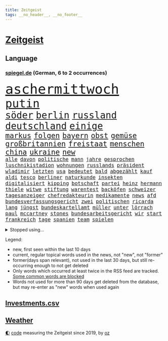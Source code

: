 ```yaml
---
title: Zeitgeist
tags: __no_header__, __no_footer__
---
```


# [Zeitgeist](https://oliz.io/zeitgeist/)

## Language

<h3><a href="https://www.spiegel.de" target="_blank">spiegel.de</a> (German, 6 to 2 occurrences)</h3>
<p style="font-family:monospace">
<span style="font-size:32pt"><a href="news_links.html#aschermittwoch" class="new">aschermittwoch</a></span>
<br>
<span style="font-size:27pt"><a href="news_links.html#putin" class="current">putin</a></span>
<br>
<span style="font-size:22pt"><a href="news_links.html#söder" class="current">söder</a></span>
<span style="font-size:22pt"><a href="news_links.html#berlin" class="current">berlin</a></span>
<span style="font-size:22pt"><a href="news_links.html#russland" class="current">russland</a></span>
<span style="font-size:22pt"><a href="news_links.html#deutschland" class="current">deutschland</a></span>
<span style="font-size:22pt"><a href="news_links.html#einige" class="current">einige</a></span>
<br>
<span style="font-size:17pt"><a href="news_links.html#markus" class="current">markus</a></span>
<span style="font-size:17pt"><a href="news_links.html#folgen" class="current">folgen</a></span>
<span style="font-size:17pt"><a href="news_links.html#bayern" class="current">bayern</a></span>
<span style="font-size:17pt"><a href="news_links.html#obst" class="current">obst</a></span>
<span style="font-size:17pt"><a href="news_links.html#gemüse" class="current">gemüse</a></span>
<span style="font-size:17pt"><a href="news_links.html#großbritannien" class="current">großbritannien</a></span>
<span style="font-size:17pt"><a href="news_links.html#freistaat" class="current">freistaat</a></span>
<span style="font-size:17pt"><a href="news_links.html#menschen" class="current">menschen</a></span>
<span style="font-size:17pt"><a href="news_links.html#china" class="current">china</a></span>
<span style="font-size:17pt"><a href="news_links.html#ukraine" class="current">ukraine</a></span>
<span style="font-size:17pt"><a href="news_links.html#new" class="current">new</a></span>
<br>
<span style="font-size:12pt"><a href="news_links.html#alle" class="current">alle</a></span>
<span style="font-size:12pt"><a href="news_links.html#davon" class="current">davon</a></span>
<span style="font-size:12pt"><a href="news_links.html#politische" class="current">politische</a></span>
<span style="font-size:12pt"><a href="news_links.html#mann" class="current">mann</a></span>
<span style="font-size:12pt"><a href="news_links.html#jahre" class="current">jahre</a></span>
<span style="font-size:12pt"><a href="news_links.html#gesprochen" class="current">gesprochen</a></span>
<span style="font-size:12pt"><a href="news_links.html#luschnikistadion" class="new">luschnikistadion</a></span>
<span style="font-size:12pt"><a href="news_links.html#wohnungen" class="current">wohnungen</a></span>
<span style="font-size:12pt"><a href="news_links.html#russlands" class="current">russlands</a></span>
<span style="font-size:12pt"><a href="news_links.html#präsident" class="current">präsident</a></span>
<span style="font-size:12pt"><a href="news_links.html#wladimir" class="current">wladimir</a></span>
<span style="font-size:12pt"><a href="news_links.html#letzten" class="current">letzten</a></span>
<span style="font-size:12pt"><a href="news_links.html#usa" class="current">usa</a></span>
<span style="font-size:12pt"><a href="news_links.html#bedeutet" class="current">bedeutet</a></span>
<span style="font-size:12pt"><a href="news_links.html#bald" class="current">bald</a></span>
<span style="font-size:12pt"><a href="news_links.html#abgezählt" class="new">abgezählt</a></span>
<span style="font-size:12pt"><a href="news_links.html#kauf" class="current">kauf</a></span>
<span style="font-size:12pt"><a href="news_links.html#aldi" class="new">aldi</a></span>
<span style="font-size:12pt"><a href="news_links.html#tesco" class="new">tesco</a></span>
<span style="font-size:12pt"><a href="news_links.html#berliner" class="current">berliner</a></span>
<span style="font-size:12pt"><a href="news_links.html#naturkunde" class="new">naturkunde</a></span>
<span style="font-size:12pt"><a href="news_links.html#insekten" class="current">insekten</a></span>
<span style="font-size:12pt"><a href="news_links.html#digitalisiert" class="new">digitalisiert</a></span>
<span style="font-size:12pt"><a href="news_links.html#kipping" class="new">kipping</a></span>
<span style="font-size:12pt"><a href="news_links.html#botschaft" class="current">botschaft</a></span>
<span style="font-size:12pt"><a href="news_links.html#partei" class="current">partei</a></span>
<span style="font-size:12pt"><a href="news_links.html#heinz" class="new">heinz</a></span>
<span style="font-size:12pt"><a href="news_links.html#hermann" class="current">hermann</a></span>
<span style="font-size:12pt"><a href="news_links.html#thiele" class="new">thiele</a></span>
<span style="font-size:12pt"><a href="news_links.html#witwe" class="current">witwe</a></span>
<span style="font-size:12pt"><a href="news_links.html#stiftung" class="current">stiftung</a></span>
<span style="font-size:12pt"><a href="news_links.html#warentest" class="current">warentest</a></span>
<span style="font-size:12pt"><a href="news_links.html#backöfen" class="new">backöfen</a></span>
<span style="font-size:12pt"><a href="news_links.html#schweizer" class="current">schweizer</a></span>
<span style="font-size:12pt"><a href="news_links.html#tagesanzeiger" class="new">tagesanzeiger</a></span>
<span style="font-size:12pt"><a href="news_links.html#chefredakteurin" class="current">chefredakteurin</a></span>
<span style="font-size:12pt"><a href="news_links.html#medikamente" class="current">medikamente</a></span>
<span style="font-size:12pt"><a href="news_links.html#news" class="current">news</a></span>
<span style="font-size:12pt"><a href="news_links.html#afd" class="current">afd</a></span>
<span style="font-size:12pt"><a href="news_links.html#bundesverfassungsgericht" class="current">bundesverfassungsgericht</a></span>
<span style="font-size:12pt"><a href="news_links.html#zwei" class="current">zwei</a></span>
<span style="font-size:12pt"><a href="news_links.html#politischen" class="current">politischen</a></span>
<span style="font-size:12pt"><a href="news_links.html#ricarda" class="current">ricarda</a></span>
<span style="font-size:12pt"><a href="news_links.html#lang" class="current">lang</a></span>
<span style="font-size:12pt"><a href="news_links.html#jüngst" class="current">jüngst</a></span>
<span style="font-size:12pt"><a href="news_links.html#bundeskartellamt" class="current">bundeskartellamt</a></span>
<span style="font-size:12pt"><a href="news_links.html#müller" class="current">müller</a></span>
<span style="font-size:12pt"><a href="news_links.html#unter" class="current">unter</a></span>
<span style="font-size:12pt"><a href="news_links.html#lörrach" class="new">lörrach</a></span>
<span style="font-size:12pt"><a href="news_links.html#paul" class="current">paul</a></span>
<span style="font-size:12pt"><a href="news_links.html#mccartney" class="current">mccartney</a></span>
<span style="font-size:12pt"><a href="news_links.html#stones" class="new">stones</a></span>
<span style="font-size:12pt"><a href="news_links.html#bundesarbeitsgericht" class="current">bundesarbeitsgericht</a></span>
<span style="font-size:12pt"><a href="news_links.html#wir" class="current">wir</a></span>
<span style="font-size:12pt"><a href="news_links.html#start" class="current">start</a></span>
<span style="font-size:12pt"><a href="news_links.html#frankreich" class="current">frankreich</a></span>
<span style="font-size:12pt"><a href="news_links.html#tage" class="current">tage</a></span>
<span style="font-size:12pt"><a href="news_links.html#spanien" class="current">spanien</a></span>
<span style="font-size:12pt"><a href="news_links.html#team" class="current">team</a></span>
<span style="font-size:12pt"><a href="news_links.html#spielen" class="current">spielen</a></span>
</p>
<details>
<summary>Stopped using...</summary>
<p class="former" style="font-size:12pt">
cristiano(854) geboten(854) ronaldo(854) strand(853) covid(852) erfahrung(852) innenminister(852) schwedische(852) verpflichtet(852) vorzeitig(852) coronawelle(851) erscheinen(851) jahrzehnte(851) liste(851) main(851) streiten(851) welchem(851) arbeitsplatz(850) ausnahmezustand(850) beispielen(850) besorgt(850) dauerhaft(850) geduld(850) hervor(850) kolumnist(850) niveau(850) vermehrt(850) zurzeit(850) gemeldet(849) mexiko(849) wichtiger(849) wünscht(849) ausbruch(848) evakuiert(848) kandidaten(848) lager(848) persönlich(848) saskia(848) scheinen(848) 2016(847) beobachten(847) entwickelt(847) gutachten(847) verteidigungsministerin(847) christopher(846) entdecken(846) hacker(846) solle(846) eindruck(845) gelernt(845) organisationen(845) rand(845) rat(845) rheinlandpfalz(845) schlechten(845) sicherheitsbehörden(845) streng(845) termin(845) weitergeht(845) erlitten(844) for(844) infektion(844) innenministerium(844) litauen(844) lobt(844) metern(844) selben(844) verbraucherschützer(844) wenden(844) zuge(844) bernd(843) höchststand(843) schlagzeilen(843) springt(843) verrät(843) anne(842) bekamen(842) respekt(842) schwangerschaft(842) see(842) verhängte(842) durchsuchungen(841) florian(841) kochen(841) möglichst(841) passen(841) rafael(841) rechtsextremen(841) spdpolitikerin(841) verunglückt(841) vieler(841) übergeben(841) ausschuss(840) entscheidend(840) gebraucht(840) höchste(840) natur(840) rainer(840) trafen(840) brite(839) gebrochen(839) richtige(839) senkt(839) impfstoff(838) rät(838) sowie(838) standen(838) außer(837) bestimmten(837) bundesstaat(837) inszeniert(837) kontakte(837) sendet(837) übernahme(837) deals(836) globale(836) leitet(836) milliarde(836) mode(836) usschauspielerin(836) verzichtet(836) dich(835) hölle(835) restaurant(835) 11(834) berühmte(833) flüchtlingen(833) sexuellen(833) berater(832) potsdam(832) reagierten(832) glücklich(831) william(831) exporte(830) le(830) rückzug(830) beiträge(829) garten(829) juristisch(829) trug(828) einschätzung(827) politikerin(827) einnahmen(826) deutsches(825) landesweit(825) bundesgesundheitsminister(824) letztes(824) rollt(824) unzufrieden(824) apps(823) leider(823) hohem(822) rasen(822) verzichten(822) bezeichnete(821) pfund(820) rang(820) unterschrieben(820) whatsapp(820) landet(819) rechtsstreit(819) stürzen(819) mitarbeiterin(818) halbe(817) schockiert(817) freiwillig(816) schneider(816) teilt(816) abgeschlossen(812) aufgabe(810) app(806) hype(804) annäherung(801) tuchel(799) ausgaben(797) weitreichende(793) rache(791) rakete(790) last(785) mehren(783) cdu/csu(780) bösen(777) berichtete(759) variante(755) lieferketten(754) räumte(744) nachbarland(734) estland(725) demnächst(711) unzureichend(706) gregor(686) strecken(680) long(674) abgestürzt(672) fußballstar(647) japanischen(632) lediglich(630) drohende(608) fossile(608) benzinpreise(602) lee(593) sammelt(592) kümmern(588) kündigten(585) 9(577) seele(568) ermordung(558) flut(557) staatskonzern(539) 20000(537) günstiges(530) geleistet(526) anlage(522) king(521) zurückziehen(521) ussoldaten(518) world(516) teure(515) erreichte(504) tiger(504) anton(496) radikalen(494) demo(490) finanzhilfen(489) kurze(489) betreten(486) kunstwerke(486) ice(485) hofreiter(481) beider(480) gazprom(480) wichtiges(480) erdgas(479) berufen(477) erwärmung(474) morde(472) spürbar(471) gaslieferungen(470) feiertag(465) unbekannter(464) 41(459) benutzt(459) matteo(456) methode(452) generationen(451) mehrmals(450) wärme(446) gerne(444) vorgesehen(444) vorbereitungen(443) laura(439) winfried(437) decken(436) extremer(435) quält(435) akw(434) seltene(432) wirtschaftlich(432) einfacher(428) sank(424) omikron(420) öffentlichrechtlichen(418) pink(417) schütze(417) rätselhafter(414) chris(413) riskiert(411) ebay(410) hochzeit(406) nadal(403) lambrecht(398) passierte(398) vettel(391) australier(390) match(390) mild(385) wandern(385) geschenk(381) schwieriger(381) spaltung(379) teilten(378) damalige(377) teppich(376) wahlrechtsreform(375) helikopter(371) emotionalen(370) 1972(369) sofortige(369) frankfurts(367) dortmunder(365) konsequent(364) iga(361) świątek(361) schnellste(360) usbundesstaaten(359) fähigkeiten(355) designer(354) oppositionellen(351) motiven(345) mohammed(344) fortsetzen(339) abtreibungen(338) abbau(337) verschwörung(335) anlässlich(333) nebenbei(332) profitierte(332) drohten(330) energiepreisen(329) maskendeals(329) fritz(326) zeitenwende(325) obergrenze(323) kasse(319) saporischschja(319) koch(317) lindners(317) unfällen(316) sexualisierte(315) raser(314) coronalockdowns(310) besatzer(309) mysteriöse(308) nationalelf(308) starkes(308) wiedervereinigung(307) zuflucht(305) sizilien(303) motto(302) weichen(299) ausschließlich(298) völkermord(298) beck(294) durchsuchen(292) gesenkt(292) gewaltverbrechen(291) anschuldigungen(287) pelosi(287) updates(287) diplomat(286) morden(286) brasilianische(285) interessant(285) spritzen(285) generalstaatsanwaltschaft(281) lngterminals(281) iaea(277) recherchen(276) usschauspieler(275) ausfuhren(274) schlamm(274) verstehe(274) gefangenenaustausch(273) unterlag(270) entschuldigte(269) gefällt(269) exregierungschef(266) einstecken(265) unterliegt(265) sylt(263) weltverband(262) vereidigt(260) fdppolitikerin(259) herrscher(259) steuerhinterziehung(258) andy(257) grünenpolitikerin(256) objekte(255) beerdigung(254) gelobt(254) heimspiel(254) kommissarin(254) lngterminal(253) zunahme(252) elisabeth(250) einhalten(249) titelverteidiger(248) tauscht(247) anzeige(245) kaffee(244) tiefer(244) verfassungsbeschwerde(243) dividende(242) exmann(240) offensichtlich(240) streichung(240) trümmer(239) identifizieren(238) galten(237) iris(237) berüchtigten(236) irgendwann(236) lachen(235) verdiente(235) attestiert(234) attraktiver(233) bewiesen(233) geltenden(233) internationales(233) verbreitung(233) prompt(232) andrew(231) misshandelt(231) verunglückten(231) camper(230) paolo(230) obendrein(228) wirtschaftslage(228) zuwanderung(228) sara(227) finde(226) vorstellung(226) millionenstrafe(225) übergewinnsteuer(225) standards(223) transportieren(223) schrumpfen(222) bewusstsein(221) terrormiliz(221) vertraulichen(220) endgültige(216) angehen(215) niedersachsens(215) körperliche(214) oldenburg(214) eigenheim(213) kronprinz(212) atomkraftwerken(211) atomkraftwerke(210) begegnen(210) oberstes(210) teuersten(210) fehlenden(208) na(207) lebensgefährte(205) partien(205) fasst(204) agierte(203) festgenommene(203) einschlag(202) horst(200) rechtliche(200) angehoben(199) expertinnen(199) tennisspielerinnen(199) denys(198) festkleben(198) juristisches(198) negative(198) nördlich(198) klimaschützer(196) repressionen(196) hollywoods(195) ältesten(195) überragte(194) fallzahlen(193) geräumt(193) somalia(189) verurteilen(189) überragende(189) erstaunliche(188) schied(188) mateusz(187) oberster(187) gründet(185) üppige(185) demonstrierenden(184) parteifreunde(184) garcia(183) notruf(183) summer(182) zweitgrößte(182) vertrauliche(181) geschwindigkeit(180) wärmepumpen(180) moderator(179) 14jährige(177) shitstorm(175) pleiten(173) plänen(173) dunkel(172) garantiert(172) rad(172) tücken(172) 1993(171) medizin(171) terminal(170) 05(169) kandidierte(169) einsätzen(166) heikle(165) alfons(164) diebstahl(164) elefanten(164) alex(163) schiefgehen(162) schuhbeck(162) wenigstens(161) abkehr(160) atomkraftwerk(160) gefährdung(160) lettland(160) ersteigert(159) schwachstellen(159) töne(159) französin(157) jahreswechsel(157) beschaffen(156) cumex(156) entstehen(156) umgebung(155) mogadischu(154) brentford(153) finnen(153) somalias(153) somalische(153) forschern(152) link(152) nachspiel(152) unionsfraktion(151) feierten(150) geschwindigkeitsbegrenzung(149) stromnetz(149) umweg(149) unbeantwortet(149) beseitigung(148) dunkle(148) heikler(148) umweltfreundlich(148) giovanni(147) havertz(147) geburtenrate(146) polizeichef(146) milliardengewinne(145) 2003(144) blockierten(144) kindergarten(144) remo(144) stemmen(144) harmonie(143) wohngeld(143) entkam(142) unterzahl(142) blumen(141) bürokratischen(141) master(141) wintershall(141) grundsatzrede(140) gesundheitszustand(139) umgekehrt(139) denis(138) diskutierten(138) köhler(138) beliefern(137) raf(137) schief(137) entschlossenheit(136) monika(136) spiegelrekonstruktion(136) stromsparen(136) tel(136) kleinste(135) schafften(135) 38jähriger(134) miese(134) einwanderung(133) pflichten(133) spendet(133) spiels(133) werkstatt(133) betrogen(132) arnold(131) königshaus(131) aufräumarbeiten(130) co₂ausstoß(129) memoiren(129) psychologin(129) blanchett(127) cate(127) euparlaments(127) halbzeit(127) kompliziert(127) krawalle(127) exoplaneten(126) moukoko(126) sterne(126) turnieren(126) youssoufa(126) aviv(125) außenseiter(124) erpresst(124) fertig(124) hauptdarstellerin(124) kristersson(124) morgengrauen(124) tshirt(124) arroganz(123) manches(123) tafel(123) arabischen(122) daniela(122) erzeugerpreise(122) geheimdokumente(122) pokern(122) schutzmacht(122) schäuble(121) sondertribunal(121) umfassend(121) gerecht(120) sportdirektor(120) habt(119) verfilmt(118) abgelegenen(117) gruppensieg(117) piqué(117) belege(116) future(116) peskow(116) weihnachten(116) herrschen(115) flüssigerdgas(114) jauch(114) kubikmeter(114) schiffsverkehr(114) trennte(114) spaltet(113) auszahlen(112) herren(112) kaltluft(112) masha(112) beitragen(111) kommando(111) abraham(110) austin(109) beschweren(109) festgehalten(109) labourpartei(109) meldungen(108) morawiecki(108) geiger(107) liebling(107) brutaler(106) gegenstände(106) rust(106) exnatogeneral(105) fdpfinanzminister(105) tatortvote(105) wegbaggern(105) anforderungen(104) doppelwumms(104) lehrkräftemangel(104) mitspielen(104) baustellen(103) verwandelte(103) britin(102) tagebau(102) videoanalyse(102) rechtsradikalen(101) unerträglich(101) begeisterte(100) chaotische(100) costa(100) hose(100) landesteilen(100) jeremy(99) planung(99) portion(98) vegetarisch(98) beruhigt(97) christiane(97) programme(97) steve(96) verzögert(96) gewehrt(94) silvester(94) tagebuch(94) absetzen(93) baukosten(93) hochwasser(93) interessanten(93) sprühen(93) verflüssigtes(93) filtern(92) genuss(92) aufgehängt(91) beantworten(91) dankesrede(91) eric(91) pyrotechnik(91) rücktrittsankündigung(91) usverteidigungsminister(91) wochenstart(91) zusammenstößen(91) digital(90) herausfinden(90) mittleren(90) sauerland(90) gestohlenen(89) interviewt(89) krimiserie(89) schneemangel(89) tansania(89) zentraler(89) eigenverantwortung(88) jean(88) chandi(87) familienalltag(87) gwyneth(87) ipads(87) mächte(87) nachsicht(87) paltrow(87) preet(87) 99(86) erforschung(86) flugzeugs(86) kilimandscharo(86) kreditvergabe(86) langjähriger(86) schmeißt(86) wechseljahren(86) 736(85) eingesetzten(85) einsteiger(85) garzweiler(85) haubitzen(85) heinrich(85) sieglosen(85) skisport(85) speziell(85) milliardenverlust(84) y(84) alshabaab(83) as(83) auffällig(83) aufgeschoben(83) blind(83) reichste(83) überlastung(83) berufstätig(82) darknet(82) mexikanischer(82) qualifiziert(82) ronja(82) rönne(82) serbischen(82) söldnertruppe(82) todeszahlen(82) widmen(82) anfragen(81) kompromissen(81) kremls(81) renner(81) südafrikas(81) 28jährige(80) abgewiesener(80) blockaden(80) düpiert(80) ernennung(80) hoffnungsschimmer(80) kaliforniens(80) macs(80) postete(80) schönheitswettbewerben(80) bedeckt(79) beratungen(79) csugeneralsekretär(79) erlebnisse(79) helme(79) huber(79) pharaos(79) rabbinerschule(79) rückwirkend(79) tutanchamun(79) berühmteste(78) entkommt(78) korrupt(78) lästert(78) ausgemacht(77) basf(77) bewerbermangel(77) taschenlampe(77) gehaltskürzung(76) greene(76) grundgesetz(76) japanisches(76) maren(76) marjorie(76) schaurig(76) steuerpflichtig(76) weltranglistenerste(76) drosseln(75) erfüllung(75) kaulitz(75) planten(75) privatpersonen(75) rennens(75) topform(75) ägyptische(75) dissidenten(74) männlicher(74) tabu(74) unesco(74) webseite(74) zew(74) abwenden(73) bitter(73) erpressergruppe(73) faesers(73) kasernen(73) koloniale(73) wahlkampfversprechen(73) ware(73) zewstudie(73) ampelpolitiker(72) eiskunstläuferin(72) intern(72) wachsenden(72) comedian(71) kaufpreis(71) meryl(71) streep(71) vorzeichen(71) weltkriegs(71) dea(70) entscheidendes(70) pasta(70) seehofer(70) spiegelbuch(70) zwergstaat(70) aktienrente(69) buffett(69) fulham(69) gegengewicht(69) technische(69) verkaufsverbot(69) verschicken(69) warren(69) brüsseler(68) haar(68) klimaaktivistinnen(68) krömer(68) prozesses(68) rhythmus(68) straßenblockaden(68) lockbit(67) mediathek(67) siemens(67) uralten(67) rich(66) schleppt(66) hiphopproduzent(65) nachziehen(65) rekordniveau(65) repräsentantenhaus(65) beweist(64) borkum(64) eberhard(64) polieren(64) servieren(64) spiegeluniversum(64) drahtzieher(63) eindrucksvoll(63) holmes(63) klimabewegung(63) scheidende(63) wolff(63) dreißig(62) empfehlenswert(62) puppe(62) slogans(62) 20jährigen(61) auftritten(61) einwechslung(61) paradox(61) repräsentantenhauses(61) rückstau(61) ärmerer(61) abgründe(60) generalinspekteur(60) iwf(60) jüngstes(60) petersburg(60) umstrittensten(60) verschanzt(60) ampelvorschlag(59) enthüllungen(59) fenster(59) helikopteraffäre(59) kostspieligen(59) tram(59) wohltätige(59) fußballstars(58) komplette(58) sangen(58) tessa(58) wundern(58) apokalypse(57) intimer(57) munter(57) natopartner(57) olena(57) satt(57) wintereinbruch(57) brugger(56) elternabend(56) maßlose(56) schlanker(56) spiegelfamiliennewsletter(56) versicherung(56) bagger(55) braunkohletagebau(55) coronahilfen(55) emails(55) stall(55) erheblichen(54) gelegenen(54) knotenpunkt(54) münzen(54) saudiarabische(54) suspendierten(54) zerreißt(54) carla(53) fabian(53) garage(53) palast(53) spiegelredakteure(53) wahlrecht(53) bierhoff(52) ärmsten(52) dnipro(51) dunkelheit(51) greenpeace(51) haiti(51) hängepartie(51) modernisieren(51) tatsächlichen(51) verarbeiten(51) 165(50) axl(50) escooter(50) mitchell(50) vulkan(50) dritter(49) flugabwehrsysteme(49) louis(49) plötzlichen(49) ruhiger(49) zahm(49) abfahrer(48) chez(48) duisburgessen(48) folgenden(48) forschungsteam(48) lustige(48) totale(48) altenheim(47) fortgeschrittene(47) kletterer(47) labbadia(47) regierungsgebäude(47) versagten(47) chinesischem(46) exportieren(46) personenschützer(46) ausgerückt(45) gasdeal(45) gelegenheit(45) lokomotiven(45) strukturelle(45) tauchte(45) antholz(44) elternteile(44) gepardpanzer(44) parkplätze(44) anzug(43) cook(43) erkennbar(43) informieren(43) interessenvertreter(43) lösegeld(43) pedro(43) toptalent(43) videoapp(43) kitzbühel(42) shampoo(42) stockt(42) unvergessen(42) vergab(42) ach(41) kapital(41) trotzt(41) choice(40) geräten(40) schnelleren(40) staatsdienst(40) vertraulicher(40) übereinstimmenden(40) aktionsplan(39) böllern(39) peruanische(39) randalierern(39) schlüssel(39) streifzug(39) tvproduzent(39) aufzubauen(38) dr(38) dre(38) voraussetzung(38) wohneigentum(38) geringe(37) kroatischen(37) luftabwehr(37) revier(37) wirtschaftsgeschichte(37) einbestellt(36) kredit(36) lubmin(36) permanente(36) schlagkraft(36) terrorverdächtige(36) 57jährige(35) boy(35) erniedrigt(35) europe(35) freundschaften(35) gebrochener(35) kriege(35) spanischer(35) baldiger(34) boluarte(34) böllerverbot(34) dina(34) fahrenden(34) gewölbe(34) luxusmarke(34) pumas(34) rabieh(34) abrechnungen(33) knall(33) promille(33) sprengsatz(33) unterschrift(33) chemotherapie(32) ludwigshafen(32) nachfahren(32) nepal(32) nsverbrecher(32) emissionshandel(31) erweisen(31) güter(31) inventur(31) konditionen(31) mächtig(31) naher(31) thailands(31) weltbühne(31) wohnblock(31) beschleunigen(30) fahrion(30) oppositionspolitiker(30) plätze(30) projekts(30) staatsgebiet(30) weiterbildung(30) afdfraktion(29) annika(29) anwesenheit(29) heimweh(29) hinrichtungen(29) innen(29) partnerschaften(29) pflegeheim(29) fächer(28) panzeri(28) passanten(28) puma(28) tanzlokal(28) verhältnismäßig(28) zurückgetretenen(28) arbeitsverbot(27) armeechef(27) kinderkriegen(27) todoliste(27) wdr(27) wildtiere(27) akute(26) gesundem(26) hagelte(26) juwelendiebstahl(26) marx(26) organisierten(26) philologenverband(26) theaters(26) ungeimpfte(26) blues(25) entspannen(25) guardian(25) nachrichtendienst(25) radio(25) unvorbereitete(25) verheerende(25) burgtheater(24) gefroren(24) liberal(24) podest(24) shows(24) träger(24) zugeben(24) ausfindig(23) bukarest(23) erstatten(23) jana(23) kriegsgefangenen(23) mitgliederzahl(23) protektionismus(23) revision(23) aufwind(22) bäumen(22) elektrizität(22) gescheiterte(22) verwandtschaft(22) yann(22) biolebensmitteln(21) schublade(21) strafrechtlich(21) studentinnen(21) weltlage(21) beigesetzt(20) beträgt(20) böller(20) dreifacher(20) fabrikate(20) kreist(20) mafia(20) nflplayoffs(20) untersagen(20) wucht(20) fanatische(19) grundlegend(19) radler(19) schichten(19) stellvertretender(19) zurückkaufen(19) abrutschen(18) enttäuschungen(18) geschlechtsneutrale(18) herausragenden(18) klimaschützerin(18) milchstraße(18) seelische(18) silvesterkrawallen(18) ampelpläne(17) anteilnahme(17) datenschutzverstößen(17) gottesdienst(17) schützenpanzer(17) usstadt(17) arbeitstag(16) aufseher(16) heilige(16) hochhaus(16) jachten(16) macher(16) mitfavorit(16) outfits(16) sonderzahlung(16) totes(16) widerlich(16) übertragbar(16) brust(15) geldanlage(15) gleichgewicht(15) hallo(15) schneepflug(15) airbnb(14) anfänger(14) beschissen(14) filmtipps(14) interviewte(14) legalen(14) rituale(14) silvestervideo(14) bescheiden(13) fotografieren(13) hektische(13) neujahrsbotschaft(13) urlaubsziele(13) verdächtigt(13) ansätze(12) besetzung(12) bundesverteidigungsministerin(12) gianluca(12) ina(12) juri(12) knorr(12) minderjährigen(12) peinliche(12) unglücklichen(12) vialli(12) auffallend(11) bewusster(11) genussvoll(11) geschult(11) lieferanten(11) mörderischer(11) zahlreicher(11)
</p>
</details>
<p>Legend:
<ul>
<li><span class="new">new</span>, first seen within the last 10 days</li>
<li><span class="current">current</span>, regular topical words used in the news, not "new", not "former"</li>
<li><span class="former">former(days span relevant)</span>, not used in the last 30 days, but still re-occurring enough to not get deleted</li>
<li>Only words which occurred at least twice in the RSS feed are tracked. <a href="language/filters.py">Some common words are blocked</a></li>
<li>Words not used for more than 90 days get deleted from the database, but may re-enter as "new" words when used again</li>
</ul>
</p>

## [Investments](investments.html)[.csv](investments.csv)

## [Weather](weather.html)

<footer>
<a href="javascript:toggleTheme()" class="nav">🌓</a>
<a href="https://github.com/ooz/zeitgeist">code</a> measuring the Zeitgeist since 2019, by <a href="https://oliz.io">oz</a>
</footer>
